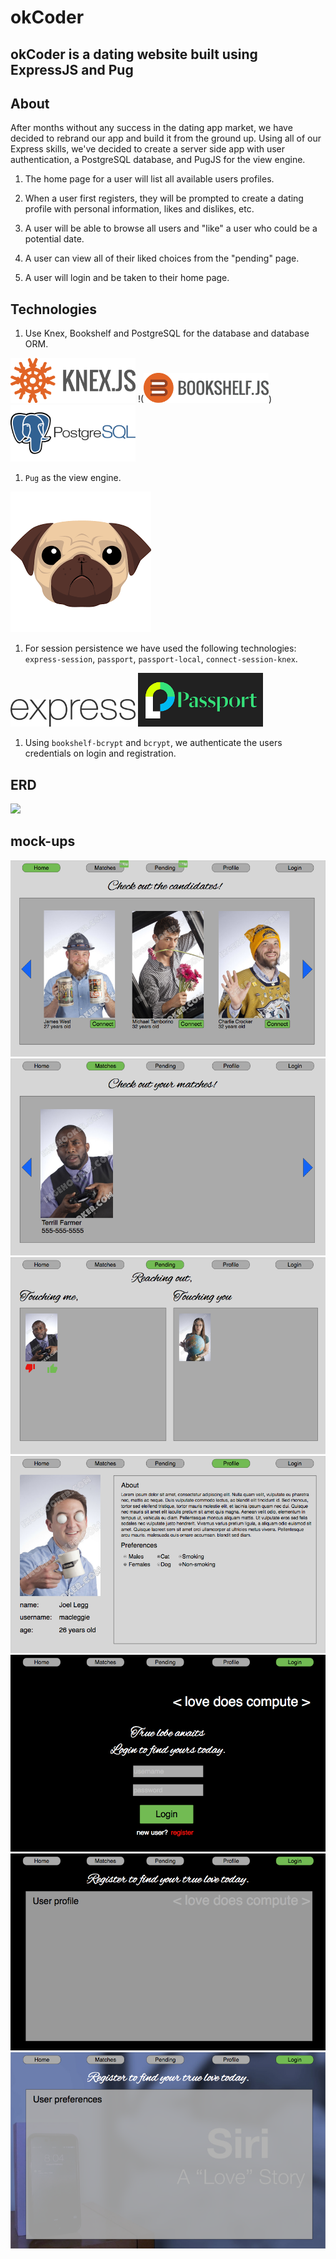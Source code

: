 # okCoder

## okCoder is a dating website built using ExpressJS and Pug

## About

After months without any success in the dating app market, we have decided to rebrand our app and build it from the ground up. Using all of our Express skills, we've decided to create a server side app with user authentication, a PostgreSQL database, and PugJS for the view engine.

1. The home page for a user will list all available users profiles.

1. When a user first registers, they will be prompted to create a dating profile with personal information, likes and dislikes, etc.

1. A user will be able to browse all users and "like" a user who could be a potential date.

1. A user can view all of their liked choices from the "pending" page.

1. A user will login and be taken to their home page.


## Technologies

1. Use Knex, Bookshelf and PostgreSQL for the database and database ORM.

<img src="img/techs/knex.png" width="200px" />
!(<img src="img/techs/bookshelf-icon.png" width="200px" />)
<img src="img/techs/postgres.png" width="200px" />

1. `Pug` as the view engine.

<img src="img/techs/pug.png" />

1. For session persistence we have used the following technologies: `express-session`, `passport`, `passport-local`, `connect-session-knex`.

<img src="img/techs/express.png" width="200px" />
<img src="img/techs/passport.png" width="200px" />

1. Using `bookshelf-bcrypt` and `bcrypt`, we authenticate the users credentials on login and registration.

## ERD
<img src="img/okcoder_ERD.png" />

## mock-ups
<img src="img/mockups/home.png" />
<img src="img/mockups/matches.png" />
<img src="img/mockups/pending.png" />
<img src="img/mockups/profile.png" />
<img src="img/mockups/login.png" />
<img src="img/mockups/register-prof.png" />
<img src="img/mockups/register-pref.png" />
